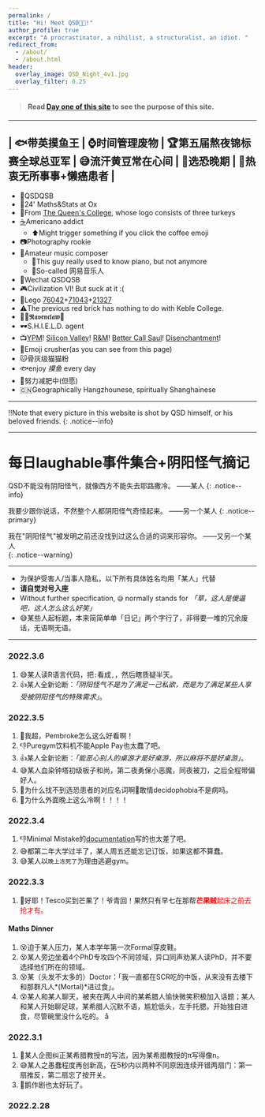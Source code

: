 ```yaml
---
permalink: /
title: "Hi! Meet QSD😵‍💫!"
author_profile: true
excerpt: "A procrastinator, a nihilist, a structuralist, an idiot. "
redirect_from: 
  - /about/
  - /about.html
header:
  overlay_image: QSD_Night_4v1.jpg
  overlay_filter: 0.25
---
```


> #### Read [Day one of this site](https://qsdqsb.github.io/posts/2022/03/day-one/) to see the purpose of this site.

----------

| 🐟带英摸鱼王 | ⌚️时间管理废物 | 🏆第五届熬夜锦标赛全球总亚军 | 😅流汗黄豆常在心间 | 🚦选恐晚期 | 🤤热衷无所事事+懒癌患者 |
------

- 🤖QSDQSB
- 🔬24' Maths&Stats at Ox
- 🦃From [The Queen's College](https://www.queens.ox.ac.uk), whose logo consists of three turkeys
- [☕️](https://qsdqsb.github.io/posts/2022/03/coffee-counter)Americano addict
  - ⬆️Might trigger something if you click the coffee emoji
- 📷Photography rookie
- 🎸Amateur music composer
  - 🎹This guy really used to know piano, but not anymore
  - 🎻So-called 网易音乐人
- 📱Wechat QSDQSB
- 🎮Civilization VI! But suck at it :(
- 🧱Lego [76042](https://www.lego.com/en-gb/product/the-shield-helicarrier-76042)+[71043](https://www.lego.com/en-gb/product/hogwarts-castle-71043)+[21327](https://www.lego.com/en-gb/product/typewriter-21327)
- ⚠️The previous red brick has nothing to do with Keble College.
- 🧙‍♂️𝕽𝖆𝖛𝖊𝖓𝖈𝖑𝖆𝖜🦅
- 🕶S.H.I.E.L.D. agent
- 📺[YPM](https://www.imdb.com/title/tt0086831/)! [Silicon Valley](https://www.imdb.com/title/tt2575988/)! [R&M](https://www.imdb.com/title/tt2861424/)! [Better Call Saul](https://www.imdb.com/title/tt3032476/)! [Disenchantment](https://www.imdb.com/title/tt5363918/)!
- 👾Emoji crusher(as you can see from this page)
- 🐱骨灰级猫猫粉
- 🐟enjoy *摸鱼* every day
- 🏃努力减肥中(但愿)
- 🇨🇳Geographically Hangzhounese, spiritually Shanghainese


----------

‼️Note that every picture in this website is shot by QSD himself, or his beloved friends.
{: .notice--info}

-----

# 每日laughable事件集合+阴阳怪气摘记

QSD不能没有阴阳怪气，就像西方不能失去耶路撒冷。         ——某人
{: .notice--info}

我要少跟你说话，不然整个人都阴阳怪气奇怪起来。          ——另一个某人
{: .notice--primary}

我在"阴阳怪气"被发明之前还没找到过这么合适的词来形容你。  ——又另一个某人  
{: .notice--warning}

----

- 为保护受害人/当事人隐私，以下所有具体姓名均用「某人」代替
- **请自觉对号入座**
- Without further specification, `😅` normally stands for *「草，这人是傻逼吧，这人怎么这么好笑」*
- 😅某些人起标题，本来简简单单「日记」两个字行了，非得要一堆的冗余废话，无语啊无语。

----

### 2022.3.6
1. 😅某人读R语言代码，把`:`看成`,`，然后瞎质疑半天。
2. 👍某人全新论断：*「阴阳怪气不是为了满足一己私欲，而是为了满足某些人享受被阴阳怪气的特殊需求」*。

### 2022.3.5
1. 🍋我超，Pembroke怎么这么好看啊！
2. 👎Puregym饮料机不能Apple Pay也太蠢了吧。
3. 👍某人全新论断：*「能恶心别人的桌游才是好桌游，所以麻将不是好桌游」*。
4. 😅某人血染钟塔初级板子和尚，第二夜勇保小恶魔，同夜被刀，之后全程带偏好人。 
5. 😤为什么找不到选恐患者的对应名词啊😤敢情decidophobia不是病吗。
6. 🥶为什么外面晚上这么冷啊！！！！


### 2022.3.4
1. 👎Minimal Mistake的[documentation](https://mmistakes.github.io/minimal-mistakes/docs/quick-start-guide/)写的也太差了吧。
2. 😅都第二年大学过半了，某人周五还能忘记订饭，如果这都不算蠢。
3. 😅某人以`晚上冻死了`为理由逃避gym。

### 2022.3.3
1. 🤩好耶！Tesco买到芒果了！爷青回！果然只有早七在那帮<span style="color:red">**芒果贼**</style>起床之前去抢才有。

#### Maths Dinner

1. 😵迫于某人压力，某人本学年第一次Formal穿皮鞋。
2. 😵某人旁边坐着4个PhD专攻四个不同领域，异口同声劝某人读PhD，并不要选择他们所在的领域。
3. 😵某（头发不太多的）Doctor：「我一直都在SCR吃的中饭，从来没有去楼下和那群凡人*(Mortal)*进过食」。
4. 😵某人和某人聊天，被夹在两人中间的某希腊人愉快微笑积极加入话题；某人和某人开始聊足球，某希腊人沉默不语，尴尬低头，左手托腮，开始独自进食，尽管碗里没什么吃的。
å

### 2022.3.1

1. 🥸某人企图纠正某希腊教授π的写法，因为某希腊教授的π写得像n。
2. 😅某人之愚蠢程度再创新高，在5秒内以两种不同原因连续开错两扇门：第一扇推反，第二扇忘了按开关。
3. 🤩鹅作剧也太好玩了。

### 2022.2.28
